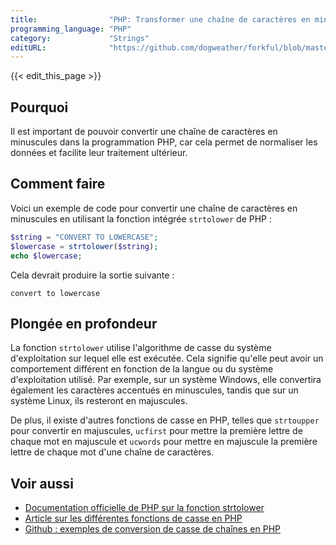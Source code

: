 ```yaml
---
title:                "PHP: Transformer une chaîne de caractères en minuscules"
programming_language: "PHP"
category:             "Strings"
editURL:              "https://github.com/dogweather/forkful/blob/master/content/fr/php/converting-a-string-to-lower-case.md"
---
```


{{< edit_this_page >}}

## Pourquoi
Il est important de pouvoir convertir une chaîne de caractères en minuscules dans la programmation PHP, car cela permet de normaliser les données et facilite leur traitement ultérieur.

## Comment faire
Voici un exemple de code pour convertir une chaîne de caractères en minuscules en utilisant la fonction intégrée `strtolower` de PHP :

```PHP
$string = "CONVERT TO LOWERCASE";
$lowercase = strtolower($string);
echo $lowercase;
```

Cela devrait produire la sortie suivante :

```
convert to lowercase
```

## Plongée en profondeur
La fonction `strtolower` utilise l'algorithme de casse du système d'exploitation sur lequel elle est exécutée. Cela signifie qu'elle peut avoir un comportement différent en fonction de la langue ou du système d'exploitation utilisé. Par exemple, sur un système Windows, elle convertira également les caractères accentués en minuscules, tandis que sur un système Linux, ils resteront en majuscules.

De plus, il existe d'autres fonctions de casse en PHP, telles que `strtoupper` pour convertir en majuscules, `ucfirst` pour mettre la première lettre de chaque mot en majuscule et `ucwords` pour mettre en majuscule la première lettre de chaque mot d'une chaîne de caractères.

## Voir aussi
- [Documentation officielle de PHP sur la fonction strtolower](https://www.php.net/manual/fr/function.strtolower.php)
- [Article sur les différentes fonctions de casse en PHP](https://www.php.net/manual/fr/function.strtolower.php)
- [Github : exemples de conversion de casse de chaînes en PHP](https://github.com/php/php-src/blob/master/ext/standard/string.c)